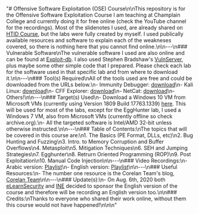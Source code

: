 "# Offensive Software Exploitation (OSE) Course\n\nThis repository is for the Offensive Software Exploitation Course I am teaching at Champlain College and currently doing it for free online (check the YouTube channel for the recordings). Most of the slidenotes I used, are already shared on [HTID Course](http://opensecuritytraining.info/HTID.html), but the labs were fully created by myself. I used publically available resources and software to explain each of the weakneses covered, so there is nothing here that you cannot find online.\n\n---\n### Vulnerable Software\nThe vulnerable software I used are also online and can be found at [Exploit-db](https://www.exploit-db.com/). I also used Stephen Bradshaw's [VulnServer](https://github.com/stephenbradshaw/vulnserver), plus maybe some other simple code that I prepared. Please check each lab for the software used in that specific lab and from where to download it.\n\n---\n### Tool(s) Required\nAll of the tools used are free and could be downloaded from the URLs below.\n- Immunity Debugger: [download](https://www.immunityinc.com/products/debugger/)\n- Kali Linux: [download](https://www.kali.org/)\n- CFF Explorer: [download](https://ntcore.com/?page_id=388)\n- NetCat: [download](https://joncraton.org/blog/46/netcat-for-windows/)\n- Others!\n\n---\n### Target(s) Used\n- Download a Windows 10 VM from Microsoft VMs (currently using Version 1809 Build 17763.1339) [here](https://developer.microsoft.com/en-us/microsoft-edge/tools/vms/). This will be used for most of the labs, except for the EggHunter lab, I used a Windows 7 VM, also from Microsoft VMs (currently offline so check archive.org).\n- All the targeted software is Intel/AMD 32-bit unless otherwise instructed.\n\n---\n### Table of Contents:\nThe topics that will be covered in this course are:\n1.  The Basics (PE Format, DLLs, etc)\n2.  Bug Hunting and Fuzzing\n3.  Intro. to Memory Corruption and Buffer Overflows\n4.  Metasploit\n5.  Mitigation Techniques\n6.  SEH and Jumping Strategies\n7.  Egghunter\n8.  Retrurn Oriented Programming (ROP)\n9.  Post Exploitation\n10. Manual Code Injection\n\n---\n### Video Recordings:\n- Arabic version: [Playlist](https://www.youtube.com/playlist?list=PLCS2zI95IiNyo5AhbVIL2hVX7zhuSkOkz)\n- English version: [Playlist](https://www.youtube.com/playlist?list=PLCS2zI95IiNybAAQ0HL88YzwRpLXje5y6)\n\n---\n### Useful Resources:\n- The number one resource is the Corelan Team's blog, [Corelan Team](https://www.corelan.be/)\n\n---\n### Update(s):\n- On Aug. 6th, 2020 both [eLearnSecurity](https://www.elearnsecurity.com/) and [INE](https://www.ine.com/) decided to sponsor the English version of the course and therefore will be recording an English version too.\n\n### Credits:\nThanks to everyone who shared their work online, without them this course would not have happened!\n\n\n"